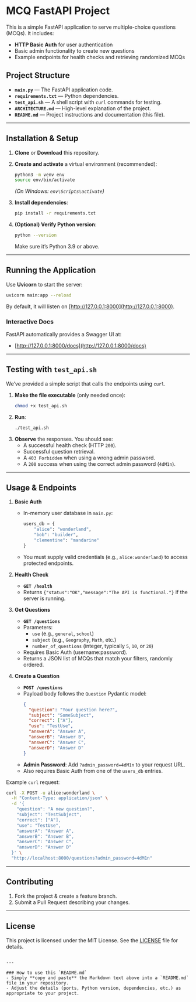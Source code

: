 # MCQ FastAPI Project

This is a simple FastAPI application to serve multiple-choice questions (MCQs). It includes:
- **HTTP Basic Auth** for user authentication
- Basic admin functionality to create new questions
- Example endpoints for health checks and retrieving randomized MCQs

## Project Structure

- **`main.py`** — The FastAPI application code.
- **`requirements.txt`** — Python dependencies.
- **`test_api.sh`** — A shell script with `curl` commands for testing.
- **`ARCHITECTURE.md`** — High-level explanation of the project.
- **`README.md`** — Project instructions and documentation (this file).

---

## Installation & Setup

1. **Clone** or **Download** this repository.

2. **Create and activate** a virtual environment (recommended):
   ```bash
   python3 -m venv env
   source env/bin/activate
   ```
   *(On Windows: `env\Scripts\activate`)*

3. **Install dependencies**:
   ```bash
   pip install -r requirements.txt
   ```

4. **(Optional) Verify Python version**:
   ```bash
   python --version
   ```
   Make sure it’s Python 3.9 or above.

---

## Running the Application

Use **Uvicorn** to start the server:

```bash
uvicorn main:app --reload
```

By default, it will listen on [http://127.0.0.1:8000](http://127.0.0.1:8000).  

### Interactive Docs

FastAPI automatically provides a Swagger UI at:
- [http://127.0.0.1:8000/docs](http://127.0.0.1:8000/docs)

---

## Testing with `test_api.sh`

We’ve provided a simple script that calls the endpoints using `curl`.  

1. **Make the file executable** (only needed once):
   ```bash
   chmod +x test_api.sh
   ```
2. **Run**:
   ```bash
   ./test_api.sh
   ```
3. **Observe** the responses. You should see:
   - A successful health check (HTTP `200`).
   - Successful question retrieval.
   - A `403 Forbidden` when using a wrong admin password.
   - A `200` success when using the correct admin password (`4dM1n`).

---

## Usage & Endpoints

1. **Basic Auth**  
   - In-memory user database in `main.py`:  
     ```python
     users_db = {
         "alice": "wonderland",
         "bob": "builder",
         "clementine": "mandarine"
     }
     ```
   - You must supply valid credentials (e.g., `alice:wonderland`) to access protected endpoints.

2. **Health Check**  
   - **`GET /health`**  
   - Returns `{"status":"OK","message":"The API is functional."}` if the server is running.

3. **Get Questions**  
   - **`GET /questions`**  
   - Parameters:
     - `use` (e.g., `general`, `school`)
     - `subject` (e.g., `Geography`, `Math`, etc.)
     - `number_of_questions` (integer, typically `5`, `10`, or `20`)
   - Requires Basic Auth (username:password).  
   - Returns a JSON list of MCQs that match your filters, randomly ordered.

4. **Create a Question**  
   - **`POST /questions`**  
   - Payload body follows the `Question` Pydantic model:
     ```json
     {
       "question": "Your question here?",
       "subject": "SomeSubject",
       "correct": ["A"],
       "use": "TestUse",
       "answerA": "Answer A",
       "answerB": "Answer B",
       "answerC": "Answer C",
       "answerD": "Answer D"
     }
     ```
   - **Admin Password**: Add `?admin_password=4dM1n` to your request URL.  
   - Also requires Basic Auth from one of the `users_db` entries.

Example `curl` request:
```bash
curl -X POST -u alice:wonderland \
  -H "Content-Type: application/json" \
  -d '{
    "question": "A new question?",
    "subject": "TestSubject",
    "correct": ["A"],
    "use": "TestUse",
    "answerA": "Answer A",
    "answerB": "Answer B",
    "answerC": "Answer C",
    "answerD": "Answer D"
  }' \
  "http://localhost:8000/questions?admin_password=4dM1n"
```

---

## Contributing

1. Fork the project & create a feature branch.
2. Submit a Pull Request describing your changes.

---

## License

This project is licensed under the MIT License. See the [LICENSE](./LICENSE) file for details.

```

---

### How to use this `README.md`
- Simply **copy and paste** the Markdown text above into a `README.md` file in your repository.
- Adjust the details (ports, Python version, dependencies, etc.) as appropriate to your project.
